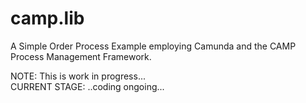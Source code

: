 # camp.lib

A Simple Order Process Example employing Camunda and the CAMP Process Management Framework.

NOTE: This is work in progress...  
CURRENT STAGE: ..coding ongoing...
